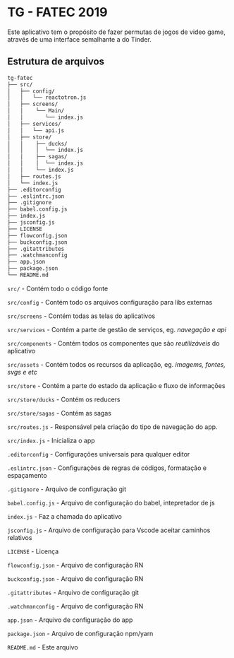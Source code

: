 # TG - FATEC 2019

Este aplicativo tem o propósito de fazer permutas de jogos de video game, através de uma interface semalhante a do Tinder.

## Estrutura de arquivos

```bash
tg-fatec
├── src/
│   ├── config/
│   │   └── reactotron.js
│   ├── screens/
│   │    └── Main/
│   │       └── index.js
│   ├── services/
│   │   └── api.js
│   ├── store/
│   │    ├── ducks/
│   │    │  └── index.js
│   │    ├── sagas/
│   │    │  └── index.js
│   │    └── index.js
│   ├── routes.js
│   └── index.js
├── .editorconfig
├── .eslintrc.json
├── .gitignore
├── babel.config.js
├── index.js
├── jsconfig.js
├── LICENSE
├── flowconfig.json
├── buckconfig.json
├── .gitattributes
├── .watchmanconfig
├── app.json
├── package.json
└── README.md
```

`src/` - Contém todo o código fonte

`src/config` - Contém todo os arquivos configuração para libs externas

`src/screens` - Contém todas as telas do aplicativos

`src/services` - Contém a parte de gestão de serviços, eg. _navegação e api_

`src/components` - Contém todos os componentes que são _reutilizáveis_ do aplicativo

`src/assets` - Contém todos os recursos da aplicação, eg. _imagems, fontes, svgs e etc_

`src/store` - Contém a parte do estado da aplicação e fluxo de informações

`src/store/ducks` - Contém os reducers

`src/store/sagas` - Contém as sagas

`src/routes.js` - Responsável pela criação do tipo de navegação do app.

`src/index.js` - Inicializa o app

`.editorconfig` - Configurações universais para qualquer editor

`.eslintrc.json` - Configurações de regras de códigos, formatação e espaçamento

`.gitignore` - Arquivo de configuração git

`babel.config.js` - Arquivo de configuração do babel, intepretador de js

`index.js` - Faz a chamada do aplicativo

`jsconfig.js` - Arquivo de configuração para Vscode aceitar caminhos relativos

`LICENSE` - Licença

`flowconfig.json` - Arquivo de configuração RN

`buckconfig.json` - Arquivo de configuração RN

`.gitattributes` - Arquivo de configuração git

`.watchmanconfig` - Arquivo de configuração RN

`app.json` - Arquivo de configuração do app

`package.json` - Arquivo de configuração npm/yarn

`README.md` - Este arquivo
